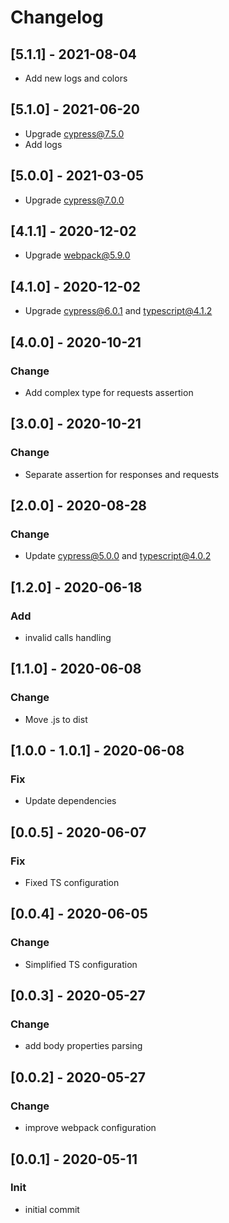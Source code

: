 # Changelog

## [5.1.1] - 2021-08-04

-   Add new logs and colors

## [5.1.0] - 2021-06-20

-   Upgrade cypress@7.5.0
-   Add logs

## [5.0.0] - 2021-03-05

-   Upgrade cypress@7.0.0

## [4.1.1] - 2020-12-02

-   Upgrade webpack@5.9.0

## [4.1.0] - 2020-12-02

-   Upgrade cypress@6.0.1 and typescript@4.1.2

## [4.0.0] - 2020-10-21

### Change

-   Add complex type for requests assertion

## [3.0.0] - 2020-10-21

### Change

-   Separate assertion for responses and requests

## [2.0.0] - 2020-08-28

### Change

-   Update cypress@5.0.0 and typescript@4.0.2

## [1.2.0] - 2020-06-18

### Add

-   invalid calls handling

## [1.1.0] - 2020-06-08

### Change

-   Move .js to dist

## [1.0.0 - 1.0.1] - 2020-06-08

### Fix

-   Update dependencies

## [0.0.5] - 2020-06-07

### Fix

-   Fixed TS configuration

## [0.0.4] - 2020-06-05

### Change

-   Simplified TS configuration

## [0.0.3] - 2020-05-27

### Change

-   add body properties parsing

## [0.0.2] - 2020-05-27

### Change

-   improve webpack configuration

## [0.0.1] - 2020-05-11

### Init

-   initial commit
